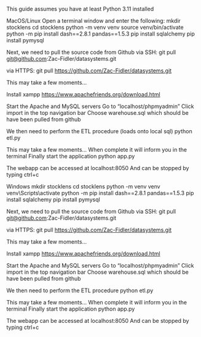 This guide assumes you have at least Python 3.11 installed

MacOS/Linux
Open a terminal window and enter the following:
mkdir stocklens
cd stocklens
python -m venv venv
source venv/bin/activate
python -m pip install dash==2.8.1 pandas==1.5.3
pip install sqlalchemy
pip install pymysql

Next, we need to pull the source code from Github
via SSH:
git pull git@github.com:Zac-Fidler/datasystems.git

via HTTPS: 
git pull https://github.com/Zac-Fidler/datasystems.git

This may take a few moments…

Install xampp
https://www.apachefriends.org/download.html 

Start the Apache and MySQL servers
Go to “localhost/phpmyadmin”
Click import in the top navigation bar
Choose warehouse.sql which should be have been pulled from github

We then need to perform the ETL procedure (loads onto local sql)
python etl.py

This may take a few moments…
When complete it will inform you in the terminal
Finally start the application
 python app.py

The webapp can be accessed at localhost:8050
And can be stopped by typing ctrl+c

Windows
mkdir stocklens
cd stocklens
python -m venv venv
venv\Scripts\activate
python -m pip install dash==2.8.1 pandas==1.5.3
pip install sqlalchemy
pip install pymysql

Next, we need to pull the source code from Github
via SSH:
git pull git@github.com:Zac-Fidler/datasystems.git

via HTTPS: 
git pull https://github.com/Zac-Fidler/datasystems.git

This may take a few moments…

Install xampp
https://www.apachefriends.org/download.html 

Start the Apache and MySQL servers
Go to “localhost/phpmyadmin”
Click import in the top navigation bar
Choose warehouse.sql which should be have been pulled from github

We then need to perform the ETL procedure
python etl.py

This may take a few moments…
When complete it will inform you in the terminal
Finally start the application
 python app.py

The webapp can be accessed at localhost:8050
And can be stopped by typing ctrl+c

